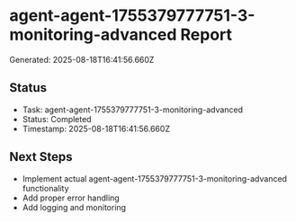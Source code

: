 # agent-agent-1755379777751-3-monitoring-advanced Report

Generated: 2025-08-18T16:41:56.660Z

## Status
- Task: agent-agent-1755379777751-3-monitoring-advanced
- Status: Completed
- Timestamp: 2025-08-18T16:41:56.660Z

## Next Steps
- Implement actual agent-agent-1755379777751-3-monitoring-advanced functionality
- Add proper error handling
- Add logging and monitoring

